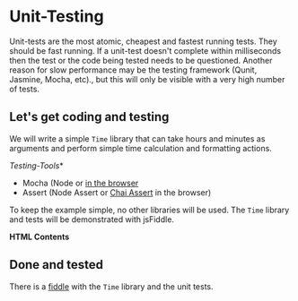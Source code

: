 # Unit-Testing
Unit-tests are the most atomic, cheapest and fastest running tests. They should be fast running. If a unit-test doesn't complete within milliseconds then the test or the code being tested needs to be questioned. Another reason for slow performance may be the testing framework (Qunit, Jasmine, Mocha, etc)., but this will only be visible with a very high number of tests.

##  Let's get coding and testing
We will write a simple `Time` library that can take hours and minutes as arguments and perform simple time calculation and formatting actions.

*Testing-Tools**
- Mocha (Node or [in the browser](http://visionmedia.github.io/mocha/#browser-support)
- Assert (Node Assert or [Chai Assert](http://chaijs.com/guide/styles/#assert) in the browser)

To keep the example simple, no other libraries will be used. The `Time` library and tests will be demonstrated with jsFiddle.

**HTML Contents**



## Done and tested
There is a [fiddle](http://jsfiddle.net/tangibleJ/t1qmgp1m/6/) with the `Time` library and the unit tests.




